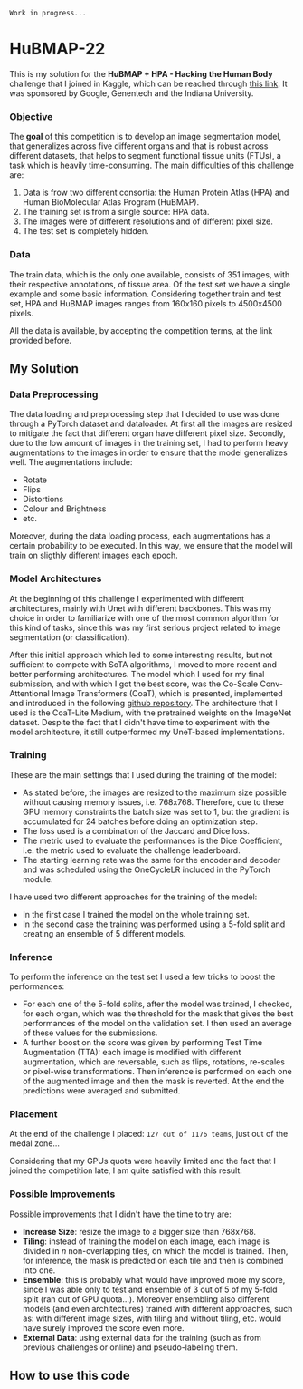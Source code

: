 `Work in progress...`

# HuBMAP-22
This is my solution for the **HuBMAP + HPA - Hacking the Human Body** challenge that I joined in Kaggle, which can be reached through <a href="https://www.kaggle.com/competitions/hubmap-organ-segmentation" target="_blank">this link</a>. 
It was sponsored by Google, Genentech and the Indiana University.

### Objective
The **goal** of this competition is to develop an image segmentation model, that generalizes across five different organs and that is robust across different datasets, that helps to segment functional tissue units (FTUs), a task which is heavily time-consuming.
The main difficulties of this challenge are:
1. Data is frow two different consortia: the Human Protein Atlas (HPA) and Human BioMolecular Atlas Program (HuBMAP).
2. The training set is from a single source: HPA data.
3. The images were of different resolutions and of different pixel size.
4. The test set is completely hidden.


### Data
The train data, which is the only one available, consists of 351 images, with their respective annotations, of tissue area. Of the test set we have a single example and some basic information. Considering together train and test set, HPA and HuBMAP images ranges from 160x160 pixels to 4500x4500 pixels. 

All the data is available, by accepting the competition terms, at the link provided before.


## My Solution
### Data Preprocessing
The data loading and preprocessing step that I decided to use was done through a PyTorch dataset and dataloader. 
At first all the images are resized to mitigate the fact that different organ have different pixel size. Secondly, due to the low amount of images in the training set, I had to perform heavy augmentations to the images in order to ensure that the model generalizes well. The augmentations include:
* Rotate
* Flips
* Distortions
* Colour and Brightness
* etc.

Moreover, during the data loading process, each augmentations has a certain probability to be executed. In this way, we ensure that the model will train on sligthly different images each epoch.


### Model Architectures
At the beginning of this challenge I experimented with different architectures, mainly with Unet with different backbones. This was my choice in order to familiarize with one of the most common algorithm for this kind of tasks, since this was my first serious project related to image segmentation (or classification).

After this initial approach which led to some interesting results, but not sufficient to compete with SoTA algorithms, I moved to more recent and better performing architectures. 
The model which I used for my final submission, and with which I got the best score, was the Co-Scale Conv-Attentional Image Transformers (CoaT), which is presented, implemented and introduced in the following <a href="https://github.com/mlpc-ucsd/CoaT" target="_blank">github repository</a>. The architecture that I used is the CoaT-Lite Medium, with the pretrained weights on the ImageNet dataset. Despite the fact that I didn't have time to experiment with the model architecture, it still outperformed my UneT-based implementations.


### Training
These are the main settings that I used during the training of the model:
* As stated before, the images are resized to the maximum size possible without causing memory issues, i.e. 768x768. Therefore, due to these GPU memory constraints the batch size was set to 1, but the gradient is accumulated for 24 batches before doing an optimization step. 
* The loss used is a combination of the Jaccard and Dice loss.
* The metric used to evaluate the performances is the Dice Coefficient, i.e. the metric used to evaluate the challenge leaderboard.
* The starting learning rate was the same for the encoder and decoder and was scheduled using the OneCycleLR included in the PyTorch module. 

I have used two different approaches for the training of the model:
* In the first case I trained the model on the whole training set.
* In the second case the training was performed using a 5-fold split and creating an ensemble of 5 different models.


### Inference
To perform the inference on the test set I used a few tricks to boost the performances:
* For each one of the 5-fold splits, after the model was trained, I checked, for each organ, which was the threshold for the mask that gives the best performances of the model on the validation set. I then used an average of these values for the submissions.
* A further boost on the score was given by performing Test Time Augmentation (TTA): each image is modified with different augmentation, which are reversable, such as flips, rotations, re-scales or pixel-wise transformations. Then inference is performed on each one of the augmented image and then the mask is reverted. At the end the predictions were averaged and submitted.



### Placement
At the end of the challenge I placed: `127 out of 1176 teams`, just out of the medal zone...

Considering that my GPUs quota were heavily limited and the fact that I joined the competition late, I am quite satisfied with this result. 


### Possible Improvements
Possible improvements that I didn't have the time to try are:
* **Increase Size**: resize the image to a bigger size than 768x768.
* **Tiling**: instead of training the model on each image, each image is divided in *n* non-overlapping tiles, on which the model is trained. Then, for inference, the mask is predicted on each tile and then is combined into one.
* **Ensemble**: this is probably what would have improved more my score, since I was able only to test and ensemble of 3 out of 5 of my 5-fold split (ran out of GPU quota...). Moreover ensembling also different models (and even architectures) trained with different approaches, such as: with different image sizes, with tiling and without tiling, etc. would have surely improved the score even more.
* **External Data**: using external data for the training (such as from previous challenges or online) and pseudo-labeling them.





## How to use this code
